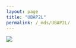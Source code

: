 ```yaml
---
layout: page
title: "UBAP2L"
permalink: /_mds/UBAP2L/
---
```


![](../../algns0/5HSAA115905_aln_report.png?raw=true)